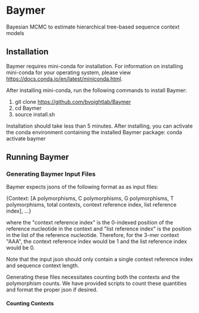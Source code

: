 # Baymer
Bayesian MCMC to estimate hierarchical tree-based sequence context models

## Installation

Baymer requires mini-conda for installation. For information on installing mini-conda for your operating system, please view https://docs.conda.io/en/latest/miniconda.html.

After installing mini-conda, run the following commands to install Baymer:
1) git clone https://github.com/bvoightlab/Baymer
2) cd Baymer
3) source install.sh

Installation should take less than 5 minutes. After installing, you can activate the conda environment containing the installed Baymer package:
conda activate baymer

## Running Baymer

### Generating Baymer Input Files

Baymer expects jsons of the following format as as input files:

{Context: [A polymorphisms, C polymorphisms, G polymorphisms, T polymorphisms, total contexts, context reference index, list reference index], ...}

where the "context reference index" is the 0-indexed position of the reference nucleotide in the context and "list reference index" is the position in the list of the reference nucleotide. Therefore, for the 3-mer context "AAA", the context reference index would be 1 and the list reference index would be 0.

Note that the input json should only contain a single context reference index and sequence context length.

Generating these files necessitates counting both the contexts and the polymorphism counts. We have provided scripts to count these quantities and format the proper json if desired.

#### Counting Contexts


